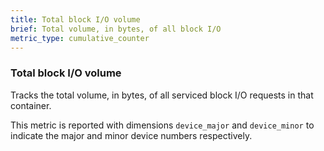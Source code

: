 ```yaml
---
title: Total block I/O volume
brief: Total volume, in bytes, of all block I/O
metric_type: cumulative_counter
---
```

### Total block I/O volume

Tracks the total volume, in bytes, of all serviced block I/O requests in
that container.

This metric is reported with dimensions `device_major` and `device_minor` to 
indicate the major and minor device numbers respectively.
